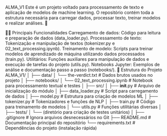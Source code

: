 ALMA_V1
Este é um projeto voltado para processamento de texto e aplicação de modelos de 
machine learning. O repositório contém toda a estrutura necessária para 
carregar dados, processar texto, treinar modelos e realizar análises. 🚀

👨‍💻 Principais Funcionalidades
Carregamento de dados: Código para leitura e preparação de dados 
(data_loader.py).
Processamento de texto: Tokenização e manipulação de textos (tokenizer.py e 
02_text_processing.ipynb).
Treinamento de modelo: Scripts para treinar modelos de aprendizado de máquina 
utilizando dados processados (train.py).
Utilitários: Funções auxiliares para manipulação de dados e execução de tarefas
do projeto (utils.py).
Notebooks Jupyter: Exemplos de análise e documentação passo a passo 
(notebooks/).
📂 Estrutura do Projeto
ALMA_V1/
│
├── data/
│   └── the-verdict.txt         # Dados brutos usados no projeto
│
├── notebooks/
│   └── 02_text_processing.ipynb  # Notebook para processamento textual e testes
│
├── src/
│   ├── __init__.py             # Arquivo de inicialização do módulo
│   ├── data_loader.py          # Script para carregamento de dados
│   ├── model.py                # Estrutura para criação de modelos ML
│   ├── tokenizer.py            # Tokenizadores e funções de NLP
│   ├── train.py                # Código para treinamento de modelos
│   └── utils.py                # Funções utilitárias diversas
│
├── tests/
│   └── (diretório para criação de testes unitários)
│
├── .gitignore                  # Ignora arquivos desnecessários no Git
├── README.md                   # Documentação principal do repositório
└── requirements.txt            # Dependências do projeto (instalação rápida)
